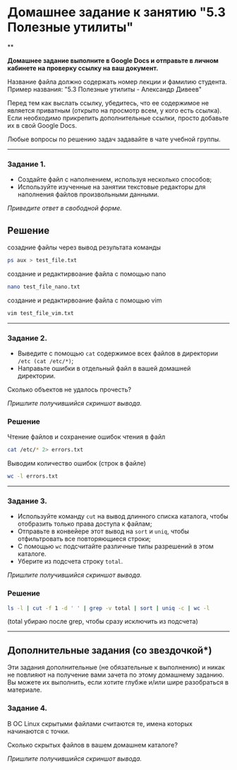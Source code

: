 # Домашнее задание к занятию "5.3 Полезные утилиты" 
**

**Домашнее задание выполните в Google Docs и отправьте в личном кабинете на проверку ссылку на ваш документ.**

Название файла должно содержать номер лекции и фамилию студента. Пример названия: "5.3 Полезные утилиты - Александр Дивеев"

Перед тем как выслать ссылку, убедитесь, что ее содержимое не является приватным (открыто на просмотр всем, у кого есть ссылка). Если необходимо прикрепить дополнительные ссылки, просто добавьте их в свой Google Docs.

Любые вопросы по решению задач задавайте в чате учебной группы.

------
### Задание 1.

 - Создайте файл с наполнением, используя несколько способов;
 - Используйте изученные на занятии текстовые редакторы для наполнения файлов произвольными данными.

*Приведите ответ в свободной форме.*

## Решение
созадние файлы через вывод результата команды
```bash
ps aux > test_file.txt
```
создание и редактирвоание файла с помощью nano
```bash
nano test_file_nano.txt
```
создание и редактирвоание файла с помощью vim
```bash 
vim test_file_vim.txt
```

------
### Задание 2.

 - Выведите с помощью `cat` содержимое всех файлов в директории `/etc (cat /etc/*)`;
 - Направьте ошибки в отдельный файл в вашей домашней директории.
 
 Сколько объектов не удалось прочесть?

*Пришлите получившийся скриншот вывода.*


### Решение
Чтение файлов и сохранение ошибок чтения в файл
```bash
cat /etc/* 2> errors.txt
```
Выводим количество ошибок (строк в файле)
```bash
wc -l errors.txt
```


------
### Задание 3.

 - Используйте команду `cut` на вывод длинного списка каталога, чтобы отобразить только права доступа к файлам;
 - Отправьте в конвейере этот вывод на `sort` и `uniq`, чтобы отфильтровать все повторяющиеся строки;
 - С помощью `wc` подсчитайте различные типы разрешений в этом каталоге.
 - Уберите из подсчета строку `total`.

*Пришлите получившийся скриншот вывода.*

### Решение
```bash
ls -l | cut -f 1 -d ' ' | grep -v total | sort | uniq -c | wc -l 
```
(total убираю после grep, чтобы сразу исключить из подсчета)

------
## Дополнительные задания (со звездочкой*)

Эти задания дополнительные (не обязательные к выполнению) и никак не повлияют на получение вами зачета по этому домашнему заданию. Вы можете их выполнить, если хотите глубже и/или шире разобраться в материале.

### Задание 4.

В ОС Linux скрытыми файлами считаются те, имена которых начинаются с точки.

Сколько скрытых файлов в вашем домашнем каталоге?

*Пришлите получившийся скриншот вывода.*